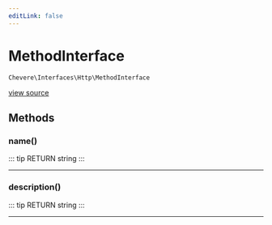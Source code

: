 ```yaml
---
editLink: false
---
```


# MethodInterface

`Chevere\Interfaces\Http\MethodInterface`

[view source](https://github.com/chevere/chevere/blob/master/interfaces/Http/MethodInterface.php)

## Methods

### name()

::: tip RETURN
string
:::

---

### description()

::: tip RETURN
string
:::

---
